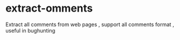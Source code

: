 # extract-omments
Extract all comments from web pages , support all comments format , useful in bughunting
